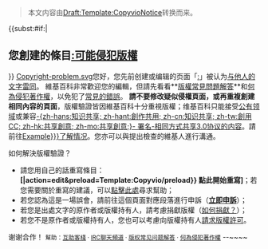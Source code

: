 > 本文内容由[Draft:Template:CopyvioNotice](https://zh.wikipedia.org/wiki/Draft:Template:CopyvioNotice)转换而来。


<noinclude></noinclude>{{<includeonly>subst:</includeonly>\#if:|

## 您創建的條目[:可能侵犯版權](https://zh.wikipedia.org/wiki/:{{{1}}} "wikilink")

}} [Copyright-problem.svg](https://zh.wikipedia.org/wiki/File:Copyright-problem.svg "fig:Copyright-problem.svg")您好，您先前创建或编辑的页面「[:](https://zh.wikipedia.org/wiki/:{{{1}}} "wikilink")」被认为[与他人的文字雷同](https://zh.wikipedia.org/wiki/Wikipedia:CV "wikilink")。
維基百科非常歡迎您的編輯，但請先看看**[版權常見問題解答](https://zh.wikipedia.org/wiki/WP:CRFAQ "wikilink")**和[何為侵犯著作權](https://zh.wikipedia.org/wiki/WP:COPYVIO "wikilink")，以免犯了[常見的錯誤](https://zh.wikipedia.org/wiki/WP:ACM "wikilink")。
**請不要修改疑似侵權頁面，或再重複創建相同內容的頁面**，版權驗證皆因維基百科十分重視版權；维基百科只能接受[公有领域](../Page/公有领域.md "wikilink")或兼容[-{zh-hans:知识共享; zh-hant:創作共用; zh-cn:知识共享; zh-tw:創用CC; zh-hk:共享創意; zh-mo:共享創意;}- 署名-相同方式共享3.0协议的内容](../Page/知识共享.md "wikilink")。請前往[Example}}}了解情况](https://zh.wikipedia.org/wiki/:{{{1 "wikilink")。您亦可以與提出檢查的維基人進行溝通。

如何解決版權驗證？

  - 請您用自己的話重寫條目：**\[|action=edit\&preload=Template:Copyvio/preload}} 點此開始重寫\]**；若您需要關於重寫的建議，可以[點擊此處](https://zh.wikipedia.org/w/index.php?title=Wikipedia:%E4%BA%92%E5%8A%A9%E5%AE%A2%E6%A0%88/%E6%B1%82%E5%8A%A9&action=edit&section=new&preload=Template:Sign&editintro=Template:SignNotice)尋求幫助；
  - 若您認為這是一場誤會，請前往這個頁面對應段落進行申訴（**[立即申訴](https://zh.wikipedia.org/w/index.php?title=Wikipedia:%E9%A0%81%E9%9D%A2%E5%AD%98%E5%BB%A2%E8%A8%8E%E8%AB%96/%E7%96%91%E4%BC%BC%E4%BE%B5%E6%AC%8A&action=edit)**）；
  - 若您是出處文字的原作者或版權持有人，請考慮捐獻版權（[如何捐獻？](https://zh.wikipedia.org/wiki/Wikipedia:捐赠版权材料/捐赠流程 "wikilink")）；
  - 若您不是原作者或版權持有人，您也可以考慮向版權持有人[請求版權許可](https://zh.wikipedia.org/wiki/Wikipedia:请求版权许可 "wikilink")。

谢谢合作！
<small>幫助：[互助客棧](https://zh.wikipedia.org/wiki/維基百科:互助客棧 "wikilink") · [IRC聊天頻道](https://zh.wikipedia.org/wiki/維基百科:IRC聊天頻道 "wikilink") · [版权常见问题解答](https://zh.wikipedia.org/wiki/Wikipedia:版权常见问题解答 "wikilink") · [何為侵犯著作權](https://zh.wikipedia.org/wiki/維基百科:侵犯著作權 "wikilink")</small> --\~\~<noinclude></noinclude>\~\~<noinclude></noinclude>